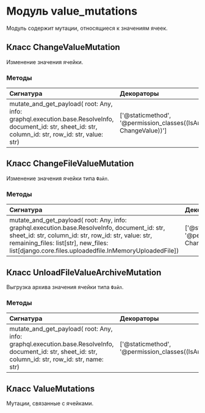# Модуль value_mutations

Модуль содержит мутации, относящиеся к значениям ячеек.

## Класс ChangeValueMutation

Изменение значения ячейки.

### Методы

| Сигнатура                                                                                                                                              | Декораторы                                                               | Описание |
| :----------------------------------------------------------------------------------------------------------------------------------------------------- | :----------------------------------------------------------------------- | :------- |
| mutate_and_get_payload( root: Any, info: graphql.execution.base.ResolveInfo, document_id: str, sheet_id: str, column_id: str, row_id: str, value: str) | ['@staticmethod', '@permission_classes((IsAuthenticated, ChangeValue))'] | -        |

## Класс ChangeFileValueMutation

Изменение значения ячейки типа `Файл`.

### Методы

| Сигнатура                                                                                                                                                                                                                                                | Декораторы                                                               | Описание |
| :------------------------------------------------------------------------------------------------------------------------------------------------------------------------------------------------------------------------------------------------------- | :----------------------------------------------------------------------- | :------- |
| mutate_and_get_payload( root: Any, info: graphql.execution.base.ResolveInfo, document_id: str, sheet_id: str, column_id: str, row_id: str, value: str, remaining_files: list[str], new_files: list[django.core.files.uploadedfile.InMemoryUploadedFile]) | ['@staticmethod', '@permission_classes((IsAuthenticated, ChangeValue))'] | -        |

## Класс UnloadFileValueArchiveMutation

Выгрузка архива значения ячейки типа `Файл`.

### Методы

| Сигнатура                                                                                                                                             | Декораторы                                                   | Описание |
| :---------------------------------------------------------------------------------------------------------------------------------------------------- | :----------------------------------------------------------- | :------- |
| mutate_and_get_payload( root: Any, info: graphql.execution.base.ResolveInfo, document_id: str, sheet_id: str, column_id: str, row_id: str, name: str) | ['@staticmethod', '@permission_classes((IsAuthenticated,))'] | -        |

## Класс ValueMutations

Мутации, связанные с ячейками.